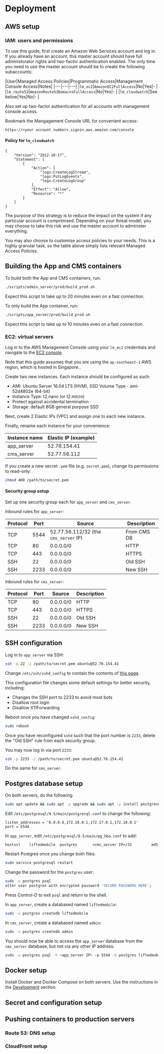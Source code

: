 # Deployment

## AWS setup

### IAM: users and permissions

To use this guide, first create an Amazon Web Services account and log in. If
you already have an account, this master account should have full
administorator rights and two-factor authentication enabled. The only time you
need to use the master account should be to create the following subaccounts:

|User|Managed Access Policies|Programmatic Access|Management Console Access|Notes|
|---|---|---|
|`lm_ec2`|`AmazonEC2FullAccess`|No|Yes|- |
|`lm_route53`|`AmazonRoute53DomainsFullAccess`|No|Yes|- |
|`lm_cloudwatch`|See below|Yes|No|- |

Also set up two-factor authentication for all accounts with management console
access.

Bookmark the Mangagement Console URL for convenient access:

```
https://<your account number>.signin.aws.amazon.com/console
```

#### Policy for `lm_cloudwatch`

```
{
    "Version": "2012-10-17",
    "Statement": [
        {
            "Action": [
                "logs:CreateLogStream",
                "logs:PutLogEvents",
                "logs:CreateLogGroup"
            ],
            "Effect": "Allow",
            "Resource": "*"
        }
    ]
}
```

The purpose of this strategy is to reduce the impact on the system if any
particular account is comprimised. Depending on your threat model, you may
choose to take this risk and use the master account to administer everything. 

You may also choose to customise access policies to your needs. This is a
highly granular task, so the table above simply lists relevant Managed Access
Policies.

## Building the App and CMS containers

To build both the App and CMS containers, run:

```bash
./scripts/admin_server/prod/build_prod.sh
```

Expect this script to take up to 20 minutes even on a fast connection.

To only build the App container, run:

```bash
./scripts/app_server/prod/build_prod.sh
```

Expect this script to take up to 10 minutes even on a fast connection.

### EC2: virtual servers

Log in to the AWS Management Console using your `lm_ec2` credentials and navigate to the 
[EC2 console](https://ap-southeast-1.console.aws.amazon.com/ec2/v2/home?region=ap-southeast-1#Instances:sort=instanceId).

Note that this guide assumes that you are using the `ap-southeast-1` AWS
region, which is hosted in Singapore..

Create two new instances. Each instance should be configured as such:

- AMI: Ubuntu Server 16.04 LTS (HVM), SSD Volume Type - ami-52d4802e (64-bit)
- Instance Type: t2.nano (or t2.micro)
- Protect against accidental termination
- Storage: default 8GB general purpose SSD

Next, create 2 Elastic IPs (VPC) and assign one to each new instance.

Finally, rename each instance for your convenience:

| Instance name | Elastic IP (example) |
|-|-|
| app_server | 52.76.154.41 |
| cms_server | 52.77.56.112 |

If you create a new secret `.pem` file (e.g. `secret.pem`), change its permissions to read-only:

```bash
chmod 400 /path/to/secret.pem
```

#### Security group setup

Set up one security group each for `app_server` and `cms_server`.

Inbound rules for `app_server`:

| Protocol | Port | Source  | Description |
|-|-|-|-|
| TCP | 5544 | 52.77.56.112/32 (the `cms_server` IP) | From CMS DB |
| TCP | 80 | 0.0.0.0/0 | HTTP |
| TCP | 443 | 0.0.0.0/0 | HTTPS |
| SSH | 22 | 0.0.0.0/0 | Old SSH |
| SSH | 2233 | 0.0.0.0/0 | New SSH |

Inbound rules for `cms_server`:

| Protocol | Port | Source  | Description |
|-|-|-|-|
| TCP | 80 | 0.0.0.0/0 | HTTP |
| TCP | 443 | 0.0.0.0/0 | HTTPS |
| SSH | 22 | 0.0.0.0/0 | Old SSH |
| SSH | 2233 | 0.0.0.0/0 | New SSH |

## SSH configuration

Log in to `app_server` via SSH:

```bash
ssh -p 22 -i /path/to/secret.pem ubuntu@52.76.154.41
```

Change `/etc/ssh/sshd_config` to contain the contents of [this page](./sshd_config.txt).

This configuration file changes some default settings for better security, including:

- Changes the SSH port to 2233 to avoid most bots
- Disallow root login
- Disallow X11Forwarding

Reboot once you have changed `sshd_config`:

```bash
sudo reboot
```

Once you have reconfigured `sshd` such that the port number is `2233`, delete
the "Old SSH" rule from each security group.

You may now log in via port `2233`:

```bash
ssh -p 2233 -i /path/to/secret.pem ubuntu@52.76.154.41
```

Do the same for `cms_server`.

## Postgres database setup

On both servers, do the following:

```bash
sudo apt update && sudo apt -y upgrade && sudo apt -y install postgresql
```

Edit `/etc/postgresql/9.5/main/postgresql.conf` to change the following:

```
listen_addresses = '0.0.0.0,172.16.0.1,172.17.0.1,172.18.0.1'
port = 5544
```

In `app_server`, edit `/etc/postgresql/9.5/main/pg_hba.conf` to add:

```
hostssl    liftedmobile  postgres       <cms_server IP>/32         md5
```

Restart Postgres once you change both files:

```bash
sudo service postgresql restart
```

Change the password for the `postgres` user:

```bash
sudo -u postgres psql
alter user postgres with encrypted password 'SECURE PASSWORD HERE';
```

Press Control-D to exit `psql` and return to the shell.

In `app_server`, create a databased named `liftedmobile`:

```bash
sudo -u postgres createdb liftedmobile
```

In `cms_server`, create a databased named `admin`:

```bash
sudo -u postgres createdb admin
```

You should now be able to access the `app_server` database from the
`cms_server` database, but not via any other IP address:

```bash
sudo -u postgres psql -h <app_server IP> -p 5544 -U postgres liftedmobile
```

## Docker setup

Install Docker and Docker Compose on both servers. Use the instructions in the
[Development](./development.html) section.

## Secret and configuration setup

## Pushing containers to production servers

### Route 53: DNS setup

### CloudFront setup
